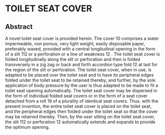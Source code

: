 # TOILET SEAT COVER

## Abstract
A novel toilet seat cover is provided herein. The cover 10 comprises a water impermeable, non porous, very light weight, easily disposable paper, preferably waxed, provided with a central longitudinal opening in the form of a slit 112 or a perforation or a line of weakness 12 . The toilet seat cover is folded longitudinally along the slit or perforation and then is folded transversely in a zig zag or back and forth accordion type fold 12 at last for the region of the slit or perforation. The toilet seat cover, when in use, is adapted to be placed over the toilet seat and to have its peripheral edges folded under the toilet seat to be retained thereby, and further, by the sole application of body pressure by the user is thus adapted to be made to fit a toilet seat opening automatically. The toilet seat cover may be dispersed in the form of individual folded seat covers or in the form of a seat cover detached from a roll 19 of a plurality of identical seat covers. Thus. with the present invention, the entire toilet seat cover is placed on the toilet seat, and the peripheral edges then folded under the toilet seat so that the cover may be retained thereby. Then, by the user sitting on the toilet seat cover, the slit 112 or perforation 12 automatically extends and expands to provide the optimum opening.